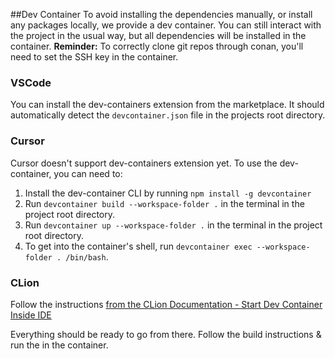 ##Dev Container
To avoid installing the dependencies manually, or install any packages locally, we provide a dev container.
You can still interact with the project in the usual way, but all dependencies will be installed in the container.
**Reminder:** To correctly clone git repos through conan, you'll need to set the SSH key in the container.

### VSCode
You can install the dev-containers extension from the marketplace. It should automatically detect the `devcontainer.json` file in the projects root directory.

### Cursor
Cursor doesn't support dev-containers extension yet. To use the dev-container, you can need to:
1. Install the dev-container CLI by running `npm install -g devcontainer`
1. Run `devcontainer build --workspace-folder .` in the terminal in the project root directory.
1. Run `devcontainer up --workspace-folder .` in the terminal in the project root directory.
1. To get into the container's shell, run `devcontainer exec --workspace-folder . /bin/bash`.

### CLion
Follow the instructions [from the CLion Documentation - Start Dev Container Inside IDE](https://www.jetbrains.com/help/clion/start-dev-container-inside-ide.html)

Everything should be ready to go from there. Follow the build instructions & run the in the container.